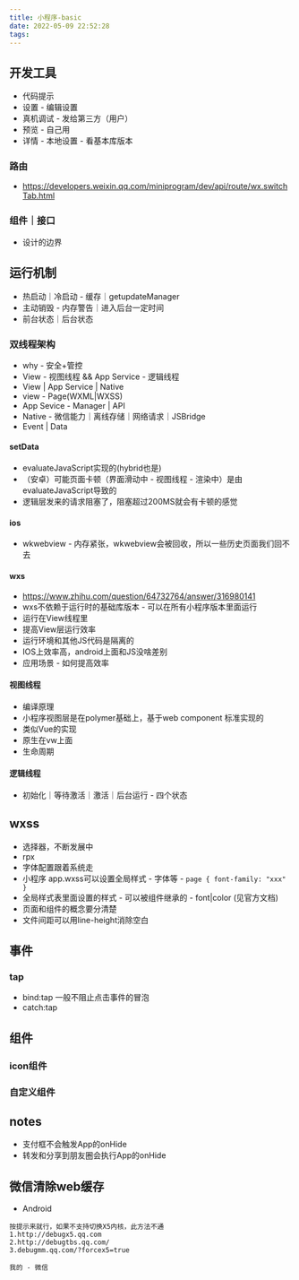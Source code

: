```yaml
---
title: 小程序-basic
date: 2022-05-09 22:52:28
tags:
---
```



## 开发工具
- 代码提示
- 设置 - 编辑设置
- 真机调试 - 发给第三方（用户）
- 预览 - 自己用
- 详情 - 本地设置 - 看基本库版本

### 路由
- https://developers.weixin.qq.com/miniprogram/dev/api/route/wx.switchTab.html

### 组件｜接口
- 设计的边界

## 运行机制
- 热启动｜冷启动 - 缓存｜getupdateManager 
- 主动销毁 - 内存警告｜进入后台一定时间
- 前台状态｜后台状态

### 双线程架构
- why - 安全+管控
- View - 视图线程 && App Service - 逻辑线程
- View | App Service | Native
- view - Page(WXML|WXSS)
- App Sevice - Manager | API
- Native - 微信能力｜离线存储｜网络请求｜JSBridge
- Event | Data

#### setData
- evaluateJavaScript实现的(hybrid也是)
- （安卓）可能页面卡顿（界面滑动中 - 视图线程 - 渲染中）是由evaluateJavaScript导致的
-  逻辑层发来的请求阻塞了，阻塞超过200MS就会有卡顿的感觉
#### ios
- wkwebview - 内存紧张，wkwebview会被回收，所以一些历史页面我们回不去

#### wxs
- https://www.zhihu.com/question/64732764/answer/316980141
- wxs不依赖于运行时的基础库版本 - 可以在所有小程序版本里面运行
- 运行在View线程里
- 提高View层运行效率
- 运行环境和其他JS代码是隔离的
- IOS上效率高，android上面和JS没啥差别
- 应用场景 - 如何提高效率

#### 视图线程
- 编译原理
- 小程序视图层是在polymer基础上，基于web component 标准实现的
- 类似Vue的实现
- 原生在vw上面
- 生命周期

#### 逻辑线程
- 初始化｜等待激活｜激活｜后台运行 - 四个状态

## wxss
- 选择器，不断发展中
- rpx
- 字体配置跟着系统走
- 小程序 app.wxss可以设置全局样式 - 字体等 - ```page { font-family: "xxx" }```
- 全局样式表里面设置的样式 - 可以被组件继承的 - font|color (见官方文档)
- 页面和组件的概念要分清楚
- 文件间距可以用line-height消除空白

## 事件
### tap
- bind:tap 一般不阻止点击事件的冒泡
- catch:tap

## 组件

### icon组件


### 自定义组件





## notes
- 支付框不会触发App的onHide
- 转发和分享到朋友圈会执行App的onHide


## 微信清除web缓存
- Android
```
按提示来就行，如果不支持切换X5内核，此方法不通
1.http://debugx5.qq.com
2.http://debugtbs.qq.com/
3.debugmm.qq.com/?forcex5=true 

我的 - 微信
```